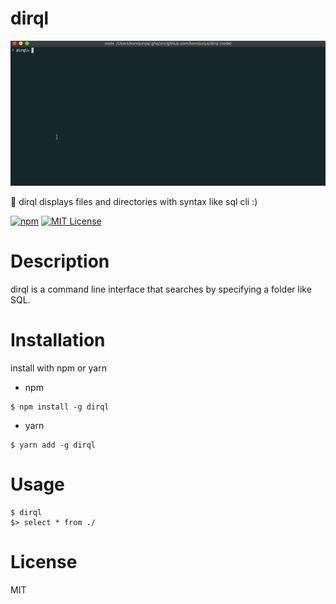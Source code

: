 # dirql

![dirql screenshot](https://raw.githubusercontent.com/konojunya/dirql/master/screenshots/dirql.gif)

🥞 dirql displays files and directories with syntax like sql cli :)

[![npm](https://img.shields.io/npm/v/dirql.svg?style=flat)](https://www.npmjs.com/package/dirql)
[![MIT License](http://img.shields.io/badge/license-MIT-blue.svg?style=flat)](LICENSE)

# Description

dirql is a command line interface that searches by specifying a folder like SQL.

# Installation

install with npm or yarn

- npm

```
$ npm install -g dirql
```

- yarn

```
$ yarn add -g dirql
```

# Usage

```shell
$ dirql
$> select * from ./
```

# License

MIT